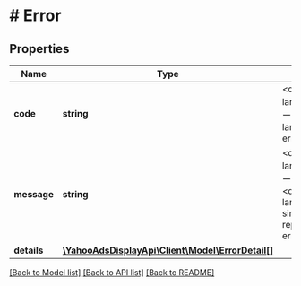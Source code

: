 # # Error

## Properties

Name | Type | Description | Notes
------------ | ------------- | ------------- | -------------
**code** | **string** | &lt;div lang&#x3D;\&quot;ja\&quot;&gt;エラーコードです。&lt;/div&gt;&lt;div lang&#x3D;\&quot;en\&quot;&gt;The error code.&lt;/div&gt; | [optional]
**message** | **string** | &lt;div lang&#x3D;\&quot;ja\&quot;&gt;エラーメッセージです。&lt;/div&gt;&lt;div lang&#x3D;\&quot;en\&quot;&gt;A simple string representation of the error and reason.&lt;/div&gt; | [optional]
**details** | [**\YahooAdsDisplayApi\Client\Model\ErrorDetail[]**](ErrorDetail.md) |  | [optional]

[[Back to Model list]](../../README.md#models) [[Back to API list]](../../README.md#endpoints) [[Back to README]](../../README.md)
